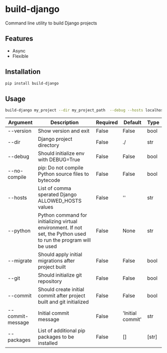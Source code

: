 # build-django

Command line utility to build Django projects

## Features

- Async
- Flexible

## Installation 
```bash
pip install build-django
```

## Usage
```bash
build-django my_project --dir my_project_path  --debug --hosts localhost,127.0.0.1,example.com --python python3  --migrate --git --commit --commit-message "My first commit!" --packages bjcli djangorestframework

```

| Argument | Description | Required | Default | Type |
| ------ | ------ | ------ | ------ | ------ |
| --version | Show version and exit | False | False | bool
| --dir | Django project directory | False | ./ | str
| --debug | Should initialize env with DEBUG=True | False | False | bool 
| --no-compile | pip: Do not compile Python source files to bytecode | False | False | bool 
| --hosts | List of comma sperated Django ALLOWED_HOSTS values | False | '' | str
| --python | Python command for initializing virtual environment. If not set, the Python used to run the program will be used | False | None | str
| --migrate | Should apply initial migrations after project built | False | False | bool
| --git | Should initialize git repository | False | False | bool
| --commit | Should create initial commit after project built and git initialized | False | False | bool
| --commit-message | Initial commit message | False | 'Initial commit' | str
| --packages | List of additional pip packages to be installed | False | [] | [str]
